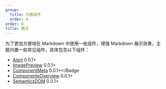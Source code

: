 ```yaml
---
group:
  title: 内置组件
  order: 4
order: 0
title: 概览
---
```


为了更加方便地在 Markdown 中使用一些组件，增强 Markdown 展示效果，主题内置一些常见组件，具体包含以下组件：

- [Alert](./builtins-alert.zh-CN.md) <Badge>0.0.1+</Badge>
- [ImagePreview](./builtins-image-preview.zh-CN.md) <Badge>0.0.1+</Badge>
- [ComponentMeta](./builtins-components-meta.zh-CN.md) <Badge>0.0.1+</Badge
- [ComponentsOverview](./builtins-components-overview.zh-CN.md) <Badge>0.0.1+</Badge>
- [SemanticsDOM](./builtins-component-semantic.zh-CN.md) <Badge>0.0.1+</Badge>
